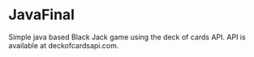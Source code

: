 # JavaFinal
Simple java based Black Jack game using the deck of cards API. API is available at deckofcardsapi.com.
